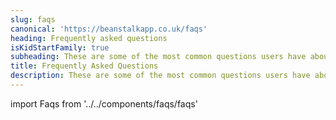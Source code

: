```yaml
---
slug: faqs
canonical: 'https://beanstalkapp.co.uk/faqs'
heading: Frequently asked questions
isKidStartFamily: true
subheading: These are some of the most common questions users have about Beanstalk.
title: Frequently Asked Questions 
description: These are some of the most common questions users have about Beanstalk.
---
```

import Faqs from '../../components/faqs/faqs'

<Faqs/>
